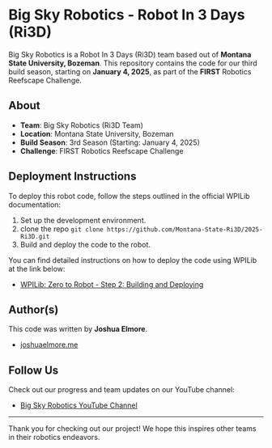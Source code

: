 # Big Sky Robotics - Robot In 3 Days (Ri3D)

Big Sky Robotics is a Robot In 3 Days (Ri3D) team based out of **Montana State University, Bozeman**. This repository contains the code for our third build season, starting on **January 4, 2025**, as part of the **FIRST** Robotics Reefscape Challenge.

## About

- **Team**: Big Sky Robotics (Ri3D Team)
- **Location**: Montana State University, Bozeman
- **Build Season**: 3rd Season (Starting: January 4, 2025)
- **Challenge**: FIRST Robotics Reefscape Challenge

## Deployment Instructions

To deploy this robot code, follow the steps outlined in the official WPILib documentation:

1. Set up the development environment.
2. clone the repo `git clone https://github.com/Montana-State-Ri3D/2025-Ri3D.git`
3. Build and deploy the code to the robot.

You can find detailed instructions on how to deploy the code using WPILib at the link below:

- [WPILib: Zero to Robot - Step 2: Building and Deploying](https://docs.wpilib.org/en/stable/docs/zero-to-robot/step-2/index.html)

## Author(s)

This code was written by **Joshua Elmore**.

- [joshuaelmore.me](https://joshuaelmore.me)

## Follow Us

Check out our progress and team updates on our YouTube channel:

- [Big Sky Robotics YouTube Channel](https://www.youtube.com/@bigskyrobotics)

---

Thank you for checking out our project! We hope this inspires other teams in their robotics endeavors.
